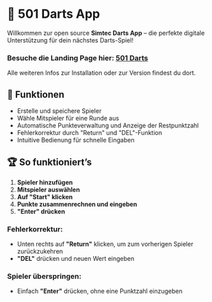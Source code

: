 # 🎯 501 Darts App  

Willkommen zur open source **Simtec Darts App** – die perfekte digitale Unterstützung für dein nächstes Darts-Spiel!  
### Besuche die Landing Page hier: [501 Darts](https://simtec-darts-app.pages.dev)  
Alle weiteren Infos zur Installation oder zur Version findest du dort.

## 🔹 Funktionen  
- Erstelle und speichere Spieler  
- Wähle Mitspieler für eine Runde aus  
- Automatische Punkteverwaltung und Anzeige der Restpunktzahl  
- Fehlerkorrektur durch "Return" und "DEL"-Funktion  
- Intuitive Bedienung für schnelle Eingaben  

## 🏆 So funktioniert’s  

1. **Spieler hinzufügen**  
2. **Mitspieler auswählen**  
3. **Auf "Start" klicken**  
4. **Punkte zusammenrechnen und eingeben**  
5. **"Enter" drücken**  

### Fehlerkorrektur:  
- Unten rechts auf **"Return"** klicken, um zum vorherigen Spieler zurückzukehren  
- **"DEL"** drücken und neuen Wert eingeben  

### Spieler überspringen:  
- Einfach **"Enter"** drücken, ohne eine Punktzahl einzugeben  